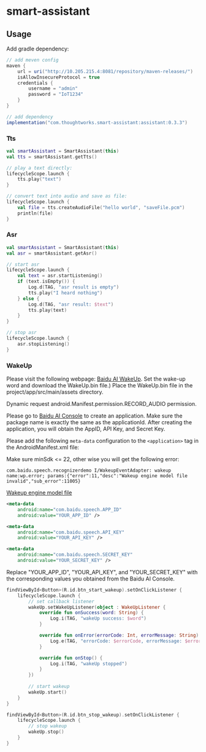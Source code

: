# smart-assistant

## Usage

Add gradle dependency:

```gradle
// add meven config
maven {
    url = uri("http://10.205.215.4:8081/repository/maven-releases/")
    isAllowInsecureProtocol = true
    credentials {
        username = "admin"
        password = "IoT1234"
    }
}

// add dependency
implementation("com.thoughtworks.smart-assistant:assistant:0.3.3")
```

### Tts

```kotlin
val smartAssistant = SmartAssistant(this)
val tts = smartAssistant.getTts()

// play a text directly:
lifecycleScope.launch {
    tts.play("text")
}

// convert text into audio and save as file:
lifecycleScope.launch {
    val file = tts.createAudioFile("hello world", "saveFile.pcm")
    println(file)
}
```

### Asr

```kotlin
val smartAssistant = SmartAssistant(this)
val asr = smartAssistant.getAsr()

// start asr
lifecycleScope.launch {
    val text = asr.startListening()
    if (text.isEmpty()) {
        Log.d(TAG, "asr result is empty")
        tts.play("I heard nothing")
    } else {
        Log.d(TAG, "asr result: $text")
        tts.play(text)
    }
}

// stop asr
lifecycleScope.launch {
    asr.stopListening()
}
```

### WakeUp

Please visit the following webpage: [Baidu AI WakeUp](https://ai.baidu.com/tech/speech/wake). Set the wake-up word and download the WakeUp.bin file.)
Place the WakeUp.bin file in the project/app/src/main/assets directory.

Dynamic request android.Manifest.permission.RECORD_AUDIO permission.

Please go to [Baidu AI Console](https://console.bce.baidu.com/ai/?_=1684837854400#/ai/speech/app/list) to create an application. Make sure the package name is exactly the same as the applicationId. After creating the application, you will obtain the AppID, API Key, and Secret Key.

Please add the following `meta-data` configuration to the `<application>` tag in the AndroidManifest.xml file:

Make sure minSdk <= 22, other wise you will get the following error:

```
com.baidu.speech.recognizerdemo I/WakeupEventAdapter: wakeup name:wp.error; params:{"error":11,"desc":"Wakeup engine model file invalid","sub_error":11005}
```
[Wakeup engine model file](https://ai.baidu.com/forum/topic/show/497055)

```xml
<meta-data
    android:name="com.baidu.speech.APP_ID"
    android:value="YOUR_APP_ID" />

<meta-data
    android:name="com.baidu.speech.API_KEY"
    android:value="YOUR_API_KEY" />

<meta-data
    android:name="com.baidu.speech.SECRET_KEY"
    android:value="YOUR_SECRET_KEY" />
```

Replace "YOUR_APP_ID", "YOUR_API_KEY", and "YOUR_SECRET_KEY" with the corresponding values you obtained from the Baidu AI Console.

```kotlin
findViewById<Button>(R.id.btn_start_wakeup).setOnClickListener {
    lifecycleScope.launch {
        // set callback listener
        wakeUp.setWakeUpListener(object : WakeUpListener {
            override fun onSuccess(word: String) {
                Log.i(TAG, "wakeUp success: $word")
            }

            override fun onError(errorCode: Int, errorMessage: String) {
                Log.e(TAG, "errorCode: $errorCode, errorMessage: $errorMessage")
            }

            override fun onStop() {
                Log.i(TAG, "wakeUp stopped")
            }
        })
        
        // start wakeup
        wakeUp.start()
    }
}

findViewById<Button>(R.id.btn_stop_wakeup).setOnClickListener {
    lifecycleScope.launch {
        // stop wakeup
        wakeUp.stop()
    }
}
```

